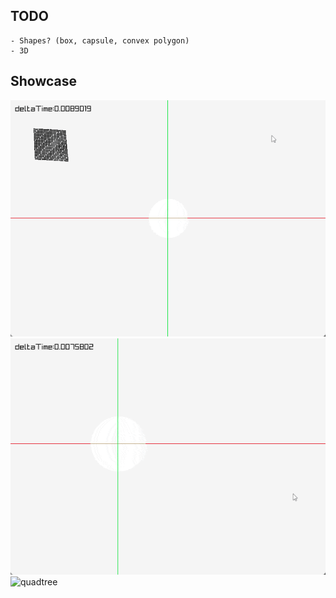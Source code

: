 ## TODO
    - Shapes? (box, capsule, convex polygon)
    - 3D

## Showcase
![planet](planet.gif)
![softbody](softbody.gif)
![quadtree](quadtree.gif)
